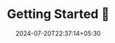 ---
title: 'Getting Started :rocket:'
date: 2024-07-20T22:37:14+05:30
draft: false
coverImg: "https://github.com/SilentSmeary/hugo/blob/master/images/posts/silent-debian.png?raw=true"
weight: 1
summary: "This page contains installation instructions for both Hugo and Kayal, as well as instructions for future updates."
tags: ["hugo", "kayal", "install"]
---
